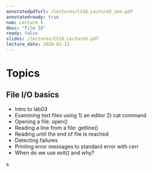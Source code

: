 ```yaml
---
annotatedpdfurl: /lectures/CS16_Lecture5_ann.pdf
annotatedready: true
num: Lecture 5
desc: "File IO"
ready: false
slides: /lectures/CS16_Lecture5.pdf
lecture_date: 2020-01-21
---
```


# Topics



## File I/O basics
* Intro to lab03
* Examining text files using 1) an editor 2) cat command
* Opening a file: open()
* Reading a line from a file: getline()
* Reading until the end of file is reached
* Detecting failures
* Printing error messages to standard error with cerr
* When do we use exit() and why?


s